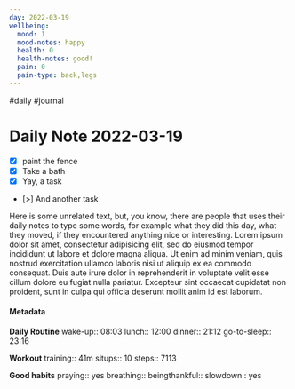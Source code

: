 ```yaml
---
day: 2022-03-19
wellbeing:
  mood: 1
  mood-notes: happy
  health: 0
  health-notes: good!
  pain: 0
  pain-type: back,legs
---
```

#daily #journal
# Daily Note 2022-03-19

- [x] paint the fence
- [x] Take a bath
- [x] Yay, a task
- [>] And another task

Here is some unrelated text, but, you know, there are people that uses their daily notes to type some words, for example what they did this day, what they moved, if they encountered anything nice or interesting. Lorem ipsum dolor sit amet, consectetur adipisicing elit, sed do eiusmod tempor incididunt ut labore et dolore magna aliqua. Ut enim ad minim veniam, quis nostrud exercitation ullamco laboris nisi ut aliquip ex ea commodo consequat. Duis aute irure dolor in reprehenderit in voluptate velit esse cillum dolore eu fugiat nulla pariatur. Excepteur sint occaecat cupidatat non proident, sunt in culpa qui officia deserunt mollit anim id est laborum.

#### Metadata

**Daily Routine**
wake-up:: 08:03
lunch:: 12:00
dinner:: 21:12
go-to-sleep:: 23:16

**Workout**
training:: 41m
situps:: 10
steps:: 7113

**Good habits**
praying:: yes
breathing:: 
beingthankful:: 
slowdown:: yes
